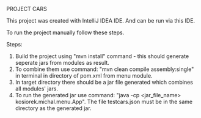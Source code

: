 PROJECT CARS

This project was created with IntelliJ IDEA IDE. And can be run via this IDE.

To run the project manually follow these steps.

Steps:
1. Build the project using "mvn install" command - this should generate seperate jars from modules as result.
2. To combine them use command: "mvn clean compile assembly:single" in terminal in directory of pom.xml from menu module.
3. In target directory there should be a jar file generated which combines all modules' jars.
4. To run the generated jar use command: "java -cp <jar_file_name> kosiorek.michal.menu.App". The file testcars.json must be in the same directory as the generated jar.


